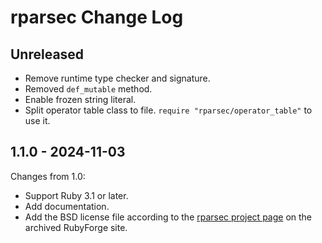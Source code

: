 # rparsec Change Log

## Unreleased

* Remove runtime type checker and signature.
* Removed `def_mutable` method.
* Enable frozen string literal.
* Split operator table class to file.  `require
  "rparsec/operator_table"` to use it.

## 1.1.0 - 2024-11-03

Changes from 1.0:

* Support Ruby 3.1 or later.
* Add documentation.
* Add the BSD license file according to the [rparsec project page](https://web.archive.org/web/20140515214123/https://rubyforge.org/projects/rparsec/) on the archived RubyForge site.
